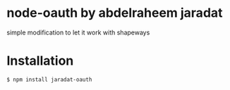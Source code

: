 node-oauth by abdelraheem jaradat
===========
simple modification to let it work with shapeways

Installation
==============

    $ npm install jaradat-oauth
